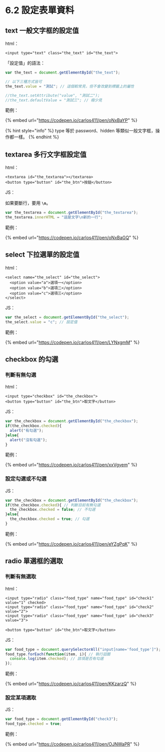 # 6.2 設定表單資料

## text 一般文字框的設定值



html：

```markup
<input type="text" class="the_text" id="the_text">
```

「設定值」的語法：

```javascript
var the_text = document.getElementById("the_text");

// 以下三種方式皆可
the_text.value = "測試"; // 這個較常見，但不會改變到標籤上的屬性

//the_text.setAttribute("value", "測試二");
//the_text.defaultValue = "測試三"; // 極少見
```



範例：

{% embed url="https://codepen.io/carlos411/pen/oNxBaYP" %}



{% hint style="info" %}
type 等於 password、hidden 等類似一般文字框，操作都一樣。
{% endhint %}



## textarea 多行文字框設定值



html：

```markup
<textarea id="the_textarea"></textarea>
<button type="button" id="the_btn">按鈕</button>
```

JS：

如果要斷行，要用 **`\n`**。

```javascript
var the_textarea = document.getElementById("the_textarea");
the_textarea.innerHTML = "這是文字\n新的一行";
```



範例：

{% embed url="https://codepen.io/carlos411/pen/oNxBaGQ" %}



## select 下拉選單的設定值



html：

```markup
<select name="the_select" id="the_select">
  <option value="a">選項一</option>
  <option value="b">選項二</option>
  <option value="c">選項三</option>
</select>
```

JS：

```javascript
var the_select = document.getElementById("the_select");
the_select.value = "c"; // 設定值
```



範例：

{% embed url="https://codepen.io/carlos411/pen/LYNxgmM" %}



## checkbox 的勾選

### 判斷有無勾選

html：

```markup
<input type="checkbox" id="the_checkbox">
<button type="button" id="the_btn">取文字</button>
```

JS：

```javascript
var the_checkbox = document.getElementById("the_checkbox");
if(the_checkbox.checked){
  alert("有勾選");
}else{
  alert("沒有勾選");
}
```



範例：

{% embed url="https://codepen.io/carlos411/pen/xxVgyem" %}



### 設定勾選或不勾選

JS：

```javascript
var the_checkbox = document.getElementById("the_checkbox");
if(the_checkbox.checked){ // 判斷目前有無勾選
  the_checkbox.checked = false; // 不勾選
}else{
  the_checkbox.checked = true; // 勾選
}
```



範例：

{% embed url="https://codepen.io/carlos411/pen/eYZgPqK" %}



## radio 單選框的選取



### 判斷有無選取



html：

```markup
<input type="radio" class="food_type" name="food_type" id="check1" value="1" checked>
<input type="radio" class="food_type" name="food_type" id="check2" value="2">
<input type="radio" class="food_type" name="food_type" id="check3" value="3">

<button type="button" id="the_btn">取文字</button>
```

JS：

```javascript
var food_type = document.querySelectorAll("input[name='food_type']");
food_type.forEach(function(item, i){ // 執行迴圈
  console.log(item.checked); // 該項是否有勾選
});
```



範例：

{% embed url="https://codepen.io/carlos411/pen/KKzarzQ" %}



### 設定某項選取

JS：

```javascript
var food_type = document.getElementById("check3");
food_type.checked = true;
```



範例：

{% embed url="https://codepen.io/carlos411/pen/OJNWaPR" %}

